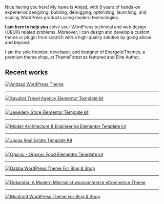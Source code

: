 Nice having you here! My name is Amjad, with 8 years of hands-on experience designing, building, debugging, optimizing, launching, and scaling WordPress products using modern technologies.

**I am here to help you** solve your WordPress technical and web design (UI/UX) related problems. Moreover, I can design and develop a custom theme or plugin from scratch with a high-quality solution by going above and beyond.

I am the sole founder, developer, and designer of EnergeticThemes, a premium theme shop, at ThemeForest as featured and Elite Author. 


## Recent works

[![Andaaz WordPress Theme](https://raw.githubusercontent.com/amjadr360/amjadr360/c8f7e599044379cce08314d5a1fd72bbec6d300e/images/andaaz.png)](https://www.energeticthemes.com/themes/andaaz/)

* * *

[![Sayahat Travel Agency Elementor Template kit](https://raw.githubusercontent.com/amjadr360/amjadr360/main/images/sayahat.png)](https://energeticthemes.com/wp-templates/sayahat/)

* * *

[![Jewellery Store Elementor Template kit](https://raw.githubusercontent.com/amjadr360/amjadr360/main/images/jewellrywear.png)](https://energeticthemes.com/wp-templates/jewellrywear/)

* * *

[![Modeli Architecture & Engineering Elementor Template kit](https://raw.githubusercontent.com/amjadr360/amjadr360/main/images/modeli.png)](https://energeticthemes.com/wp-templates/modeli/)

* * *

[![Jagga Real Estate Template Kit](https://raw.githubusercontent.com/amjadr360/amjadr360/main/images/jagga.png)](https://energeticthemes.com/wp-templates/jagga/)

* * *

[![Oganic - Organic Food Elementor Template kit](https://raw.githubusercontent.com/amjadr360/amjadr360/main/images/oganic.png)](https://energeticthemes.com/wp-templates/oganic/)

* * *
[![Dabba WordPress Theme For Blog & Shop](https://raw.githubusercontent.com/amjadr360/amjadr360/main/images/dabba.png)](https://www.energeticthemes.com/themes/dabba/)

* * *

[![Dukandari A Modern Minimalist woocommerce eCommerce Theme](https://raw.githubusercontent.com/amjadr360/amjadr360/main/images/dukandari.png)](https://www.energeticthemes.com/themes/dukandari/)

* * *

[![Munfarid WordPress Theme For Blog & Shop](https://raw.githubusercontent.com/amjadr360/amjadr360/main/images/munfarid.png)](https://www.energeticthemes.com/themes/munfarid/)
